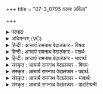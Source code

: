 +++
title = "07-3_0795 वरुणः प्राविता"

+++
<details><summary>पदपाठः</summary>

व꣡रु꣢꣯णः। प्रा꣣विता꣢। प्र꣣। अविता꣢। भु꣣वत्। मित्रः꣢। मि꣢। त्रः꣢। वि꣡श्वा꣢꣯भिः। ऊ꣣ति꣡भिः꣢। क꣡र꣢꣯ताम्। नः꣣। सु꣡राध꣢सः। सु꣣। रा꣡ध꣢꣯सः। ७९५।
</details>

<details><summary>अधिमन्त्रम् (VC)</summary>

- मित्रावरुणौ
- मेधातिथिः काण्वः
- गायत्री
- षड्जः
</details>

<details><summary>हिन्दी : आचार्य रामनाथ वेदालंकार - विषयः</summary>

अगले मन्त्र में भी वही विषय है।
</details>

<details><summary>हिन्दी : आचार्य रामनाथ वेदालंकार - पदार्थः</summary>

पदार्थान्वय -  (वरुणः)शरीर में उदान और राष्ट्र में क्षत्रिय, (मित्रः)शरीर में प्राण और राष्ट्र में ब्राह्मण(विश्वाभिः)सब(ऊतिभिः)रक्षाओं से(प्राविता)हमारे प्रकृष्ट रूप से रक्षक(भुवत्)होवें। साथ ही(नः)हमें(सुराधसः)उत्तम धन से युक्त तथा उत्तम सिद्धिवाला(करताम्)करें ॥३॥
</details>

<details><summary>हिन्दी : आचार्य रामनाथ वेदालंकार - भावार्थः</summary>

भावार्थ -  प्राण-उदान द्वारा शरीर में स्वास्थ्यरूप तथा योगसिद्धिरूप धन को और ब्राह्मण-क्षत्रिय द्वारा राष्ट्र में विद्या,चक्रवर्ती राज्य आदि धन को सब प्राप्त करें ॥३॥
</details>

<details><summary>संस्कृत : आचार्य रामनाथ वेदालंकार - विषयः</summary>

अथ पुनरपि तमेव विषयमाह।
</details>

<details><summary>संस्कृत : आचार्य रामनाथ वेदालंकार - पदार्थः</summary>

पदार्थान्वय -  (वरुणः)शरीरे उदानः,राष्ट्रे क्षत्रियश्च(मित्रः)शरीरे प्राणः,राष्ट्रे ब्राह्मणश्च(विश्वाभिः)सर्वाभिः(ऊतिभिः)रक्षाभिः(प्राविता)अस्माकं प्रकर्षेण रक्षिता(भुवत्)भवतु। अपि च(नः)अस्मान्(सुराधसः२)सुधनान् सुसिद्धिमतश्च।[राधस् इति धननाम। निघं० २।१०। राध संसिद्धौ।] (करताम्)कुरुताम्।[डुकृञ् करणे,व्यत्ययेन शप्]॥३॥३
</details>

<details><summary>संस्कृत : आचार्य रामनाथ वेदालंकार - भावार्थः</summary>

भावार्थ -  प्राणोदानाभ्यां देहे स्वास्थ्यरूपं योगसिद्धिरूपं च धनं,ब्राह्मणक्षत्रियाभ्यां च राष्ट्रे विद्याचक्रवर्तिराज्यादिरूपं धनं सर्वे प्राप्नुवन्तु ॥३॥
</details>

<details><summary>संस्कृत : आचार्य रामनाथ वेदालंकार - पादटिप्पनी</summary>

टिप्पनी -   १. ऋ० १।२३।६। २. सुराधसः शोभनानि विद्याचक्रवर्तिराज्यसंबन्धीनि राधांसि धनानि येषां तान्—इति ऋ० १।२३।६ भाष्ये द०। ३. एतमपि मन्त्रमृग्भाष्ये दयानन्दर्षिः सूर्यवायुपक्षे व्याचष्टे।
</details>